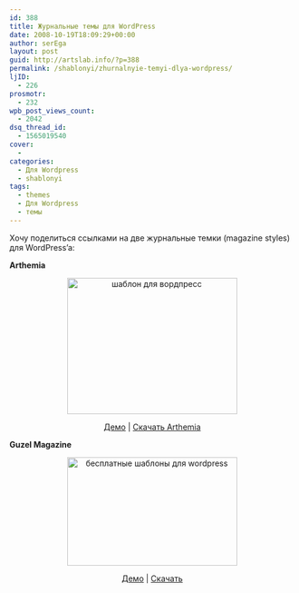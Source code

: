 ```yaml
---
id: 388
title: Журнальные темы для WordPress
date: 2008-10-19T18:09:29+00:00
author: serEga
layout: post
guid: http://artslab.info/?p=388
permalink: /shablonyi/zhurnalnyie-temyi-dlya-wordpress/
ljID:
  - 226
prosmotr:
  - 232
wpb_post_views_count:
  - 2042
dsq_thread_id:
  - 1565019540
cover:
  -
categories:
  - Для Wordpress
  - shablonyi
tags:
  - themes
  - Для Wordpress
  - темы
---
```

Хочу поделиться ссылками на две журнальные темки (magazine styles) для WordPress&#8217;a:

**Arthemia**

<p style="text-align: center;">
  <a rel="lightbox" href="{{site.img_cdn}}/arthemia.jpg"><img class="alignnone size-medium wp-image-390 aligncenter" title="arthemia" src="{{site.img_cdn}}/arthemia-300x240.jpg" alt="шаблон для вордпресс" width="300" height="240" /></a>
</p>

<p style="text-align: center;">
  <a href="http://michaelhutagalung.com/arthemia/" target="_blank">Демо</a> | <a href="http://michaelhutagalung.com/2008/05/arthemia-magazine-blog-wordpress-theme-released/" target="_blank">Скачать Arthemia</a>
</p>

**Guzel Magazine**

<p style="text-align: center;">
  <a href="{{site.img_cdn}}/guzel.jpg" rel="lightbox"><img class="alignnone size-medium wp-image-389 aligncenter" title="guzel magazine style" src="{{site.img_cdn}}/guzel-300x191.jpg" alt="бесплатные шаблоны для wordpress" width="300" height="191" srcset="{{site.img_cdn}}/guzel-300x191.jpg 300w, {{site.img_cdn}}/guzel.jpg 1185w" sizes="(max-width: 300px) 100vw, 300px" /></a>
</p>

<p style="text-align: center;">
  <a href="http://customthemedesign.com/guzel/" target="_blank">Демо</a> | <a href="http://customthemedesign.com/free-wordpress-themes/guzel-pro-magazine/" target="_blank">Скачать</a>
</p>